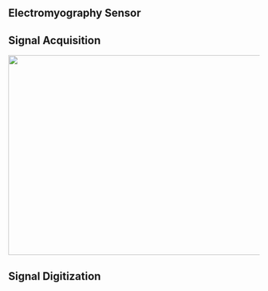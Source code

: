 <h2 align="left">Electromyography Sensor</h2>


<h2 align="left">Signal Acquisition</h2>

<img src="(https://github.com/Isabella-DeLaHoz/Isabella-DeLaHoz/blob/0b74fdc2f0afa696cf42bf92b80060b82418cbc6/Header/Acquisition.PNG" width="640" height="400" />

<h2 align="left">Signal Digitization </h2>
